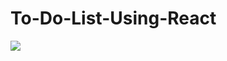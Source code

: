 # To-Do-List-Using-React

<img src="C:\Users\Administrator\Pictures\Screenshots\todo list.png?raw=true"/>
